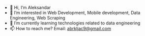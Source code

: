 - 👋 Hi, I’m Aleksandar
- 👀 I’m interested in Web Development, Mobile development, Data Engineering, Web Scraping
- 🌱 I’m currently learning technologies related to data engineering
- 📫 How to reach me? Email: abrkljac9@gmail.com

<!---
Aleksandar9999/Aleksandar9999 is a ✨ special ✨ repository because its `README.md` (this file) appears on your GitHub profile.
You can click the Preview link to take a look at your changes.
--->
